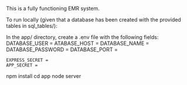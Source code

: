 This is a fully functioning EMR system. 

To run locally (given that a database has been created with the provided tables in sql_tables/):

In the app/ directory, create a .env file with the following fields: 
    DATABASE_USER = 
    ATABASE_HOST = 
    DATABASE_NAME = 
    DATABASE_PASSWORD =
    DATABASE_PORT =

    EXPRESS_SECRET =
    APP_SECRET =

npm install
cd app
node server